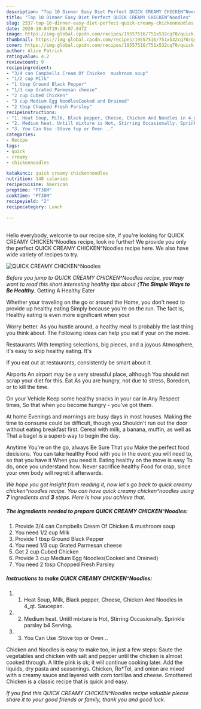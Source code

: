 ```yaml
---
description: "Top 10 Dinner Easy Diet Perfect QUICK CREAMY CHICKEN^Noodles"
title: "Top 10 Dinner Easy Diet Perfect QUICK CREAMY CHICKEN^Noodles"
slug: 2537-top-10-dinner-easy-diet-perfect-quick-creamy-chickennoodles
date: 2020-10-04T19:20:07.847Z
image: https://img-global.cpcdn.com/recipes/19557516/751x532cq70/quick-creamy-chickennoodles-recipe-main-photo.jpg
thumbnail: https://img-global.cpcdn.com/recipes/19557516/751x532cq70/quick-creamy-chickennoodles-recipe-main-photo.jpg
cover: https://img-global.cpcdn.com/recipes/19557516/751x532cq70/quick-creamy-chickennoodles-recipe-main-photo.jpg
author: Alice Patrick
ratingvalue: 4.2
reviewcount: 9
recipeingredient:
- "3/4 can Campbells Cream Of Chicken  mushroom soup"
- "1/2 cup Milk"
- "1 tbsp Ground Black Pepper"
- "1/3 cup Grated Parmesan cheese"
- "2 cup Cubed Chicken"
- "3 cup Medium Egg NoodlesCooked and Drained"
- "2 tbsp Chopped Fresh Parsley"
recipeinstructions:
- "1. Heat Soup, Milk, Black pepper, Cheese, Chicken And Noodles in 4_qt. Saucepan."
- "2. Medium heat. Untill mixture is Hot, Stirring Occasionally. Sprinkle parsley b4 Serving."
- "3. You Can Use :Stove top or Oven .."
categories:
- Recipe
tags:
- quick
- creamy
- chickennoodles

katakunci: quick creamy chickennoodles 
nutrition: 148 calories
recipecuisine: American
preptime: "PT38M"
cooktime: "PT38M"
recipeyield: "2"
recipecategory: Lunch

---
```

<br>
Hello everybody, welcome to our recipe site, if you're looking for QUICK CREAMY CHICKEN^Noodles recipe, look no further! We provide you only the perfect QUICK CREAMY CHICKEN^Noodles recipe here. We also have wide variety of recipes to try.
<br>


![QUICK CREAMY CHICKEN^Noodles](https://img-global.cpcdn.com/recipes/19557516/751x532cq70/quick-creamy-chickennoodles-recipe-main-photo.jpg)

<i>Before you jump to QUICK CREAMY CHICKEN^Noodles recipe, you may want to read this short interesting healthy tips about {<strong>The Simple Ways to Be Healthy</strong>.</i>
Getting A Healthy Eater

Whether your traveling on the go or around the
Home, you don't need to provide up healthy eating
Simply because you're on the run. The fact is,
Healthy eating is even more significant when your



Worry better. As you hustle around, a healthy meal
Is probably the last thing you think about. The
Following ideas can help you eat if your on the move.

Restaurants
With tempting selections, big pieces, and a joyous 
Atmosphere, it's easy to skip healthy eating. It's


If you eat out at restaurants, consistently be smart
about it.

Airports
An airport may be a very stressful place, although
You should not scrap your diet for this. Eat
As you are hungry, not due to stress,
Boredom, or to kill the time.

On your Vehicle 
Keep some healthy snacks in your car in Any Respect times,
So that when you become hungry - you've got them.

At home
Evenings and mornings are busy days in most houses.
Making the time to consume could be difficult, though you
Shouldn't run out the door without eating breakfast
first. Cereal with milk, a banana, muffin, as well as 
That a bagel is a superb way to begin the day.

Anytime You're on the go, always Be Sure That you
Make the perfect food decisions. You can take healthy
Food with you in the event you will need to, so that you have it
When you need it. Eating healthy on the move is easy
To do, once you understand how. Never sacrifice healthy
Food for crap, since your own body will regret it afterwards.


<i>We hope you got insight from reading it, now let's go back to quick creamy chicken^noodles recipe. You can have quick creamy chicken^noodles using <strong>7</strong> ingredients and <strong>3</strong> steps. Here is how you achieve that.
</i>

##### The ingredients needed to prepare QUICK CREAMY CHICKEN^Noodles:

1. Provide 3/4 can Campbells Cream Of Chicken &amp; mushroom soup
1. You need 1/2 cup Milk
1. Provide 1 tbsp Ground Black Pepper
1. You need 1/3 cup Grated Parmesan cheese
1. Get 2 cup Cubed Chicken
1. Provide 3 cup Medium Egg Noodles(Cooked and Drained)
1. You need 2 tbsp Chopped Fresh Parsley


##### Instructions to make QUICK CREAMY CHICKEN^Noodles:

1. 1. Heat Soup, Milk, Black pepper, Cheese, Chicken And Noodles in 4_qt. Saucepan.
1. 2. Medium heat. Untill mixture is Hot, Stirring Occasionally. Sprinkle parsley b4 Serving.
1. 3. You Can Use :Stove top or Oven ..


Chicken and Noodles is easy to make too, in just a few steps: Saute the vegetables and chicken with salt and pepper until the chicken is almost cooked through. A little pink is ok; it will continue cooking later. Add the liquids, dry pasta and seasonings. Chicken, Ro*Tel, and onion are mixed with a creamy sauce and layered with corn tortillas and cheese. Smothered Chicken is a classic recipe that is quick and easy. 

<i>If you find this QUICK CREAMY CHICKEN^Noodles recipe valuable please share it to your good friends or family, thank you and good luck.</i>
